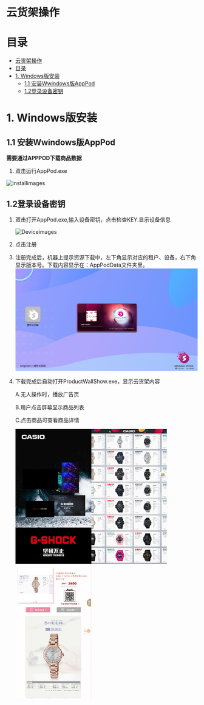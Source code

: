 # 云货架操作

# 目录

- [云货架操作](#云货架操作)
- [目录](#目录)
- [1. Windows版安装](#1-windows版安装)
  - [1.1 安装Wwindows版AppPod](#11-安装wwindows版apppod)
  - [1.2登录设备密钥](#12登录设备密钥)
# 1. Windows版安装

## 1.1 安装Wwindows版AppPod

 **需要通过APPPOD下载商品数据**

1. 双击运行AppPod.exe

![installimages](/Docs/Product/images/installimages/1.png)


## 1.2登录设备密钥
1. 双击打开AppPod.exe,输入设备密钥，点击检查KEY.显示设备信息
     
   <img style="width:200px" class="right" src="/Docs\AppPod\images\Deviceimages\2.png" alt="Deviceimages" />

2. 点击注册

3. 注册完成后，机器上提示资源下载中，左下角显示对应的租户、设备，右下角显示版本号。下载内容显示在：AppPodData文件夹里。
![installimages](/Docs/Product/images/installimages/4.png)

4. 下载完成后自动打开ProductWallShow.exe，显示云货架内容

    A.无人操作时，播放广告页

    B.用户点击屏幕显示商品列表

    C.点击商品可查看商品详情

   <img style="width:200px" class="right" src="/Docs/Product/images/installimages/5.png" alt="installimages" /><img style="width:200px" class="right" src="/Docs/Product/images/installimages/6.png" alt="installimages" /><img style="width:200px" class="right" src="/Docs/Product/images/installimages/7.png" alt="installimages" />

